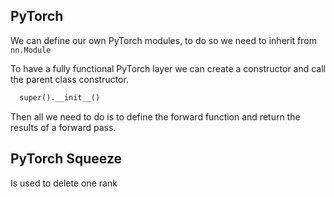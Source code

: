 ## PyTorch
We can define our own PyTorch modules, to do so we need to inherit from ```nn.Module```

To have a fully functional PyTorch layer we can create a constructor and call the parent class constructor.  
```def __init__(self):
  super().__init__()
```

Then all we need to do is to define the forward function and return the results of a forward pass.

## PyTorch Squeeze
  Is used to delete one rank  



